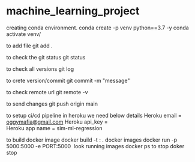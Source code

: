 # machine_learning_project

creating conda environment.
conda create -p venv python==3.7 -y
conda activate venv/

to add file
git add .

to check the git status
git status

to check all versions
git log

to crete version/commit 
git commit -m "message"

to check remote url
git remote -v

to send changes
git push origin main

to setup ci/cd pipeline in heroku we need below details
Heroku email = oggymafia@gmail.com
Heroku api_key =  
Heroku app name =  sim-ml-regression

to build docker image
docker build -t <image name>:<tagname> .
docker images
docker run -p 5000:5000 -e PORT:5000 <image id>
look running images   docker ps
to stop doker stop <container id>
